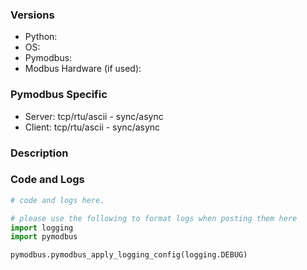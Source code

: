 <!--
Before opening a new issue, make sure you do the following:

- Check that your issue isn't already filed: https://github.com/pymodbus-dev/pymodbus/issues
- Check the discussions forum https://github.com/pymodbus-dev/pymodbus/discussions
- Prepare a short, runnable example that reproduce the issue with the latest development version of Pymodbus
-->

### Versions

- Python:
- OS:
- Pymodbus:
- Modbus Hardware (if used):

### Pymodbus Specific

- Server: tcp/rtu/ascii - sync/async
- Client: tcp/rtu/ascii - sync/async

### Description

<!-- What were you trying, what has happened, what went wrong, and what did you expect? -->

### Code and Logs

```python
# code and logs here.

# please use the following to format logs when posting them here
import logging
import pymodbus

pymodbus.pymodbus_apply_logging_config(logging.DEBUG)
```
